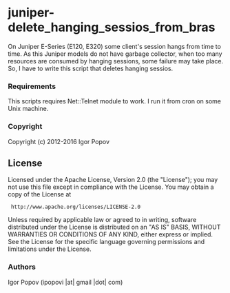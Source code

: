 # juniper-delete_hanging_sessios_from_bras
On Juniper E-Series (E120, E320) some client's session hangs from time to time. As this Juniper models do not have garbage collector, when too many resources are consumed by hanging sessions, some failure may take place. So, I have to write this script that deletes hanging sessios.

### Requirements

This scripts requires Net::Telnet module to work. I run it from cron on some Unix machine.

### Copyright

  Copyright (c) 2012-2016 Igor Popov

License
-------
   Licensed under the Apache License, Version 2.0 (the "License");
   you may not use this file except in compliance with the License.
   You may obtain a copy of the License at

     http://www.apache.org/licenses/LICENSE-2.0

   Unless required by applicable law or agreed to in writing, software
   distributed under the License is distributed on an "AS IS" BASIS,
   WITHOUT WARRANTIES OR CONDITIONS OF ANY KIND, either express or implied.
   See the License for the specific language governing permissions and
   limitations under the License.

### Authors

  Igor Popov
  (ipopovi |at| gmail |dot| com)

